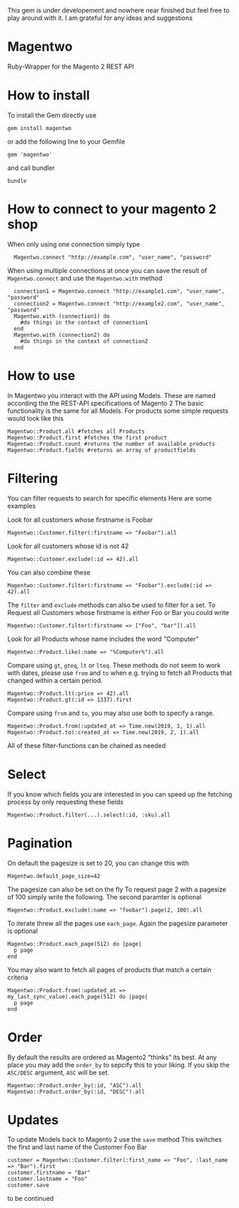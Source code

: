 
This gem is under developement and nowhere near finished but feel free to play around with it.
I am grateful for any ideas and suggestions

# Magentwo
Ruby-Wrapper for the Magento 2 REST API


# How to install
To install the Gem directly use
```
gem install magentwo
```

or add the following line to your Gemfile
```
gem 'magentwo'
```
and call bundler
```
bundle
```


# How to connect to your magento 2 shop
When only using one connection simply type
```
  Magentwo.connect "http://example.com", "user_name", "password"  
```
When using multiple connections at once you can save the result of `Magentwo.connect` and use the `Magentwo.with` method
```
  connection1 = Magentwo.connect "http://example1.com", "user_name", "password"
  connection2 = Magentwo.connect "http://example2.com", "user_name", "password"
  Magentwo.with (connection1) do
    #do things in the context of connection1
  end
  Magentwo.with (connection2) do
    #do things in the context of connection2
  end
```

# How to use
In Magentwo you interact with the API using Models. These are named according the the REST-API specifications of Magento 2
The basic functionality is the same for all Models. For products some simple requests would look like this

```
Magentwo::Product.all #fetches all Products
Magentwo::Product.first #fetches the first product
Magentwo::Product.count #returns the number of available products
Magentwo::Product.fields #returns an array of productfields
```

# Filtering
You can filter requests to search for specific elements
Here are some examples

Look for all customers whose firstname is Foobar
```
Magentwo::Customer.filter(:firstname => "Foobar").all
```

Look for all customers whose id is not 42
```
Magentwo::Customer.exclude(:id => 42).all
```

You can also combine these
```
Magentwo::Customer.filter(:firstname => "Foobar").exclude(:id => 42).all
```
The `filter` and `exclude` methods can also be used to filter for a set. To Request all Customers whose firstname is either Foo or Bar you could write
```
Magentwo::Customer.filter(:firstname => ["Foo", "bar"]).all
```

Look for all Products whose name includes the word "Computer"
```
Magentwo::Product.like(:name => "%Computer%").all
```

Compare using `gt`, `gteq`, `lt` or `lteq`. These methods do not seem to work with dates, please use `from` and `to` when e.g. trying to fetch all Products that changed within a certain period.
```
Magentwo::Product.lt(:price => 42).all
Magentwo::Product.gt(:id => 1337).first
```

Compare using `from` and `to`, you may also use both to specify a range.
```
Magentwo::Product.from(:updated_at => Time.new(2019, 1, 1).all
Magentwo::Product.to(:created_at => Time.new(2019, 2, 1).all
```

All of these filter-functions can be chained as needed

# Select
If you know which fields you are interested in you can speed up the fetching process by only requesting these fields
```
Magentwo::Product.filter(...).select(:id, :sku).all
```

# Pagination
On default the pagesize is set to 20, you can change this with
```
Magentwo.default_page_size=42
```

The pagesize can also be set on the fly
To request page 2 with a pagesize of 100 simply write the following. The second paramter is optional
```
Magentwo::Product.exclude(:name => "foobar").page(2, 100).all
```

To iterate threw all the pages use `each_page`. Again the pagesize parameter is optional
```
Magentwo::Product.each_page(512) do |page|
  p page
end
```
You may also want to fetch all pages of products that match a certain criteria
```
Magentwo::Product.from(:updated_at => my_last_sync_value).each_page(512) do |page|
  p page
end
```

# Order
By default the results are ordered as Magento2 "thinks" its best. At any place you may add the `order_by` to sepcify this to your liking. If you skip the `ASC/DESC` argument, `ASC` will be set.
```
Magentwo::Product.order_by(:id, "ASC").all
Magentwo::Product.order_by(:id, "DESC").all
```

# Updates
To update Models back to Magento 2 use the `save` method
This switches the first and last name of the Customer Foo Bar
```
customer = Magentwo::Customer.filter(:first_name => "Foo", :last_name => "Bar").first
customer.firstname = "Bar"
customer.lastname = "Foo"
customer.save
```

to be continued
